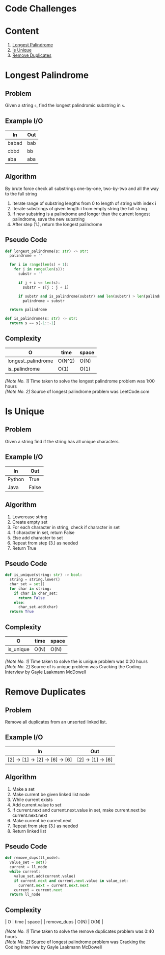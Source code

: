 # Code Challenges

# Content
1. [Longest Palindrome](#longest-palindrome)
2. [Is Unique](#is-unique)
3. [Remove Duplicates](#remove-duplicates)

# Longest Palindrome

## Problem
Given a string `s`, find the longest palindromic substring in `s`.

## Example I/O
| In | Out |
| --- | --- |
| babad | bab |
| cbbd | bb |
| aba | aba |

## Algorithm
By brute force check all substrings one-by-one, two-by-two and all the way to the full string

1. Iterate range of substring lengths from 0 to length of string with index i
2. Iterate substrings of given length i from empty string the full string
3. If new substring is a palindrome and longer than the current longest palindrome, save the new substring
4. After step (1.), return the longest palindrome

## Pseudo Code
```python
def longest_palindrome(s: str) -> str:
  palindrome = ''

  for i in range(len(s) + 1):
    for j in range(len(s)):
      substr = ''

      if j + i <= len(s):
        substr = s[j : j + i]

      if substr and is_palindrome(substr) and len(substr) > len(palindrome):
        palindrome = substr

  return palindrome

def is_palindrome(s: str) -> str:
  return s == s[-1::-1]
```

## Complexity
| O | time | space |
| --- | --- | --- |
| longest_palindrome | O(N^2) | O(N) |
| is_palindrome | O(1) | O(1) |

*[Note No. 1]* Time taken to solve the longest palindrome problem was 1:00 hours\
*[Note No. 2]* Source of longest palindrome problem was LeetCode.com

# Is Unique

## Problem
Given a string find if the string has all unique characters.

## Example I/O
| In | Out |
| --- | --- |
| Python | True |
| Java | False |

## Algorithm
1. Lowercase string
2. Create empty set
3. For each character in string, check if character in set
4. If character in set, return False
5. Else add character to set
6. Repeat from step (3.) as needed
7. Return True

## Pseudo Code
```python
def is_unique(string: str) -> bool:
  string = string.lower()
  char_set = set()
  for char in string:
    if char in char_set:
      return False
    else:
      char_set.add(char)
  return True
```

## Complexity
| O | time | space |
| --- | --- | --- |
| is_unique | O(N) | O(N) |

*[Note No. 1]* Time taken to solve the is unique problem was 0:20 hours\
*[Note No. 2]* Source of is unique problem was Cracking the Coding Interview by Gayle Laakmann McDowell

# Remove Duplicates

## Problem
Remove all duplicates from an unsorted linked list.

## Example I/O
| In | Out |
| --- | --- |
| [2] -> [1] -> [2] -> [6] -> [6] | [2] -> [1] -> [6] |

## Algorithm
1. Make a set
2. Make current be given linked list node
3. While current exists
3. Add current.value to set
4. If current.next and current.next.value in set, make current.next be current.next.next
5. Make current be current.next
6. Repeat from step (3.) as needed
7. Return linked list

## Pseudo Code
```python
def remove_dups(ll_node):
  value_set = set()
  current = ll_node
  while current:
    value_set.add(current.value)
    if current.next and current.next.value in value_set:
      current.next = current.next.next
    current = current.next
  return ll_node
```

## Complexity
| O | time | space |
| remove_dups | O(N) | O(N) |

*[Note No. 1]* Time taken to solve the remove duplicates problem was 0:40 hours\
*[Note No. 2]* Source of longest palindrome problem was Cracking the Coding Interview by Gayle Laakmann McDowell
